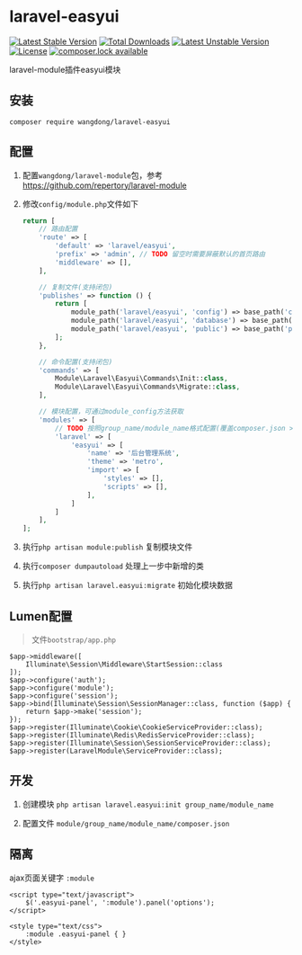# laravel-easyui

[![Latest Stable Version](https://poser.pugx.org/wangdong/laravel-easyui/version)](https://packagist.org/packages/wangdong/laravel-easyui)
[![Total Downloads](https://poser.pugx.org/wangdong/laravel-easyui/downloads)](https://packagist.org/packages/wangdong/laravel-easyui)
[![Latest Unstable Version](https://poser.pugx.org/wangdong/laravel-easyui/v/unstable)](//packagist.org/packages/wangdong/laravel-easyui)
[![License](https://poser.pugx.org/wangdong/laravel-easyui/license)](https://packagist.org/packages/wangdong/laravel-easyui)
[![composer.lock available](https://poser.pugx.org/wangdong/laravel-easyui/composerlock)](https://packagist.org/packages/wangdong/laravel-easyui)

laravel-module插件easyui模块

## 安装
```
composer require wangdong/laravel-easyui
```

## 配置

1. 配置`wangdong/laravel-module`包，参考 https://github.com/repertory/laravel-module

2. 修改`config/module.php`文件如下
    ```php
    return [
        // 路由配置
        'route' => [
            'default' => 'laravel/easyui',
            'prefix' => 'admin', // TODO 留空时需要屏蔽默认的首页路由
            'middleware' => [],
        ],
    
        // 复制文件(支持闭包)
        'publishes' => function () {
            return [
                module_path('laravel/easyui', 'config') => base_path('config'),
                module_path('laravel/easyui', 'database') => base_path('database'),
                module_path('laravel/easyui', 'public') => base_path('public'),
            ];
        },
    
        // 命令配置(支持闭包)
        'commands' => [
            Module\Laravel\Easyui\Commands\Init::class,
            Module\Laravel\Easyui\Commands\Migrate::class,
        ],
    
        // 模块配置，可通过module_config方法获取
        'modules' => [
            // TODO 按照group_name/module_name格式配置(覆盖composer.json > extra.laravel-module.config)
            'laravel' => [
                'easyui' => [
                    'name' => '后台管理系统',
                    'theme' => 'metro',
                    'import' => [
                        'styles' => [],
                        'scripts' => [],
                    ],
                ]
            ]
        ],
    ];
    ```

3. 执行`php artisan module:publish` 复制模块文件

4. 执行`composer dumpautoload` 处理上一步中新增的类

5. 执行`php artisan laravel.easyui:migrate` 初始化模块数据

## Lumen配置

> 文件`bootstrap/app.php`

```
$app->middleware([
    Illuminate\Session\Middleware\StartSession::class
]);
$app->configure('auth');
$app->configure('module');
$app->configure('session');
$app->bind(Illuminate\Session\SessionManager::class, function ($app) {
    return $app->make('session');
});
$app->register(Illuminate\Cookie\CookieServiceProvider::class);
$app->register(Illuminate\Redis\RedisServiceProvider::class);
$app->register(Illuminate\Session\SessionServiceProvider::class);
$app->register(LaravelModule\ServiceProvider::class);
```

## 开发

1. 创建模块 `php artisan laravel.easyui:init group_name/module_name`

2. 配置文件 `module/group_name/module_name/composer.json`

## 隔离

ajax页面关键字 `:module`

```
<script type="text/javascript">
    $('.easyui-panel', ':module').panel('options');
</script>

<style type="text/css">
    :module .easyui-panel { }
</style>
```
